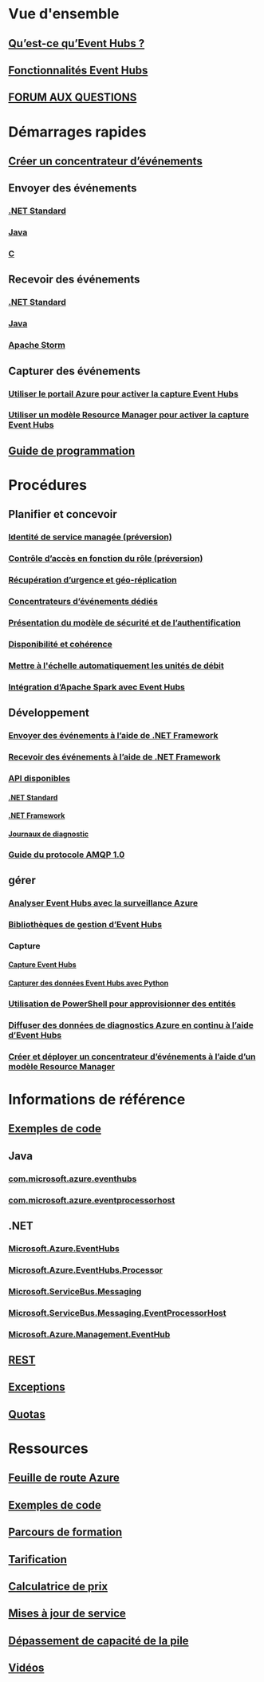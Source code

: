 # Vue d'ensemble
## [Qu’est-ce qu’Event Hubs ?](event-hubs-what-is-event-hubs.md)
## [Fonctionnalités Event Hubs](event-hubs-features.md)
## [FORUM AUX QUESTIONS](event-hubs-faq.md)

# Démarrages rapides
## [Créer un concentrateur d’événements](event-hubs-create.md)
## Envoyer des événements
### [.NET Standard](event-hubs-dotnet-standard-getstarted-send.md)
### [Java](event-hubs-java-get-started-send.md)
### [C](event-hubs-c-getstarted-send.md)
## Recevoir des événements
### [.NET Standard](event-hubs-dotnet-standard-getstarted-receive-eph.md)
### [Java](event-hubs-java-get-started-receive-eph.md)
### [Apache Storm](event-hubs-storm-getstarted-receive.md)
## Capturer des événements
### [Utiliser le portail Azure pour activer la capture Event Hubs](event-hubs-capture-enable-through-portal.md)
### [Utiliser un modèle Resource Manager pour activer la capture Event Hubs](event-hubs-resource-manager-namespace-event-hub-enable-capture.md)
## [Guide de programmation](event-hubs-programming-guide.md)

# Procédures
## Planifier et concevoir
### [Identité de service managée (préversion)](event-hubs-managed-service-identity.md)
### [Contrôle d’accès en fonction du rôle (préversion)](event-hubs-role-based-access-control.md)
### [Récupération d’urgence et géo-réplication](event-hubs-geo-dr.md)
### [Concentrateurs d’événements dédiés](event-hubs-dedicated-overview.md)
### [Présentation du modèle de sécurité et de l’authentification](event-hubs-authentication-and-security-model-overview.md)
### [Disponibilité et cohérence](event-hubs-availability-and-consistency.md)
### [Mettre à l'échelle automatiquement les unités de débit](event-hubs-auto-inflate.md)
### [Intégration d’Apache Spark avec Event Hubs](event-hubs-spark-connector.md)
## Développement
### [Envoyer des événements à l’aide de .NET Framework](event-hubs-dotnet-framework-getstarted-send.md)
### [Recevoir des événements à l’aide de .NET Framework](event-hubs-dotnet-framework-getstarted-receive-eph.md)
### [API disponibles](event-hubs-api-overview.md)
#### [.NET Standard](event-hubs-dotnet-standard-api-overview.md)
#### [.NET Framework](event-hubs-dotnet-framework-api-overview.md)
#### [Journaux de diagnostic](event-hubs-diagnostic-logs.md)
### [Guide du protocole AMQP 1.0](../service-bus-messaging/service-bus-amqp-protocol-guide.md)
## gérer
### [Analyser Event Hubs avec la surveillance Azure](event-hubs-metrics-azure-monitor.md)
### [Bibliothèques de gestion d’Event Hubs](event-hubs-management-libraries.md)
### Capture
#### [Capture Event Hubs](event-hubs-capture-overview.md)
#### [Capturer des données Event Hubs avec Python](event-hubs-capture-python.md)
### [Utilisation de PowerShell pour approvisionner des entités](event-hubs-manage-with-ps.md) 
### [Diffuser des données de diagnostics Azure en continu à l’aide d’Event Hubs](event-hubs-streaming-azure-diags-data.md)
### [Créer et déployer un concentrateur d’événements à l’aide d’un modèle Resource Manager](event-hubs-resource-manager-namespace-event-hub.md)

# Informations de référence
## [Exemples de code](https://azure.microsoft.com/en-us/resources/samples/?service=event-hubs)
## Java
### [com.microsoft.azure.eventhubs](/java/api/com.microsoft.azure.eventhubs)
### [com.microsoft.azure.eventprocessorhost](/java/api/com.microsoft.azure.eventprocessorhost)
## .NET
### [Microsoft.Azure.EventHubs](/dotnet/api/microsoft.azure.eventhubs)
### [Microsoft.Azure.EventHubs.Processor](/dotnet/api/microsoft.azure.eventhubs.processor)
### [Microsoft.ServiceBus.Messaging](/dotnet/api/microsoft.servicebus.messaging)
### [Microsoft.ServiceBus.Messaging.EventProcessorHost](/dotnet/api/microsoft.servicebus.messaging.eventprocessorhost)
### [Microsoft.Azure.Management.EventHub](/dotnet/api/microsoft.azure.management.eventhub)
## [REST](/rest/api/eventhub)
## [Exceptions](event-hubs-messaging-exceptions.md)
## [Quotas](event-hubs-quotas.md)

# Ressources
## [Feuille de route Azure](https://azure.microsoft.com/roadmap/?category=internet-of-things)
## [Exemples de code](event-hubs-samples.md)
## [Parcours de formation](https://azure.microsoft.com/documentation/learning-paths/event-hubs/)
## [Tarification](https://azure.microsoft.com/pricing/details/event-hubs/)
## [Calculatrice de prix](https://azure.microsoft.com/pricing/calculator/)
## [Mises à jour de service](https://azure.microsoft.com/updates/?product=event-hubs)
## [Dépassement de capacité de la pile](http://stackoverflow.com/questions/tagged/azure-eventhub)
## [Vidéos](https://azure.microsoft.com/documentation/videos/index/?services=event-hubs)
